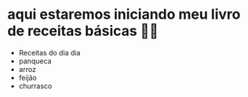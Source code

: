 # aqui estaremos iniciando meu livro de receitas básicas :man_cook:



- Receitas do dia dia
- panqueca
- arroz
- feijão 
- churrasco